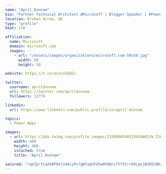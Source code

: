 ```yaml
---
name: "April Dunnam"
bio: "Partner Technical Architect @Microsoft | Blogger-Speaker | #PowerApps, #PowerAutomate, #Office365, #SharePoint | #WIT | #Karaoke Queen"
location: Broken Arrow, OK
type: "profile"
heat: 118

affiliation:
  name: Microsoft
  domain: microsoft.com
  images:
    - url: "/assets/images/organizations/microsoft.com-50x50.jpg"
      width: 50
      height: 50

website: https://t.co/enJuiGEQZc

twitter:
  username: aprildunnam
  url: https://twitter.com/aprildunnam
  followers: 12770

linkedin:
  url: https://www.linkedin.com/public-profile/in/april-dunnam

topics:
  - Power Apps

images:
  - url: https://pbs.twimg.com/profile_images/1326986540329918465/W_IJ6Ih2_400x400.jpg
    width: 400
    height: 400
    isCached: true
    title: "April Dunnam"

secured: "rqm7prtCq498P667z44LyPv7gW7aghFd5wHh8NccfYf5trr69LqejBnMICWD/0JlqiHYYQAEQDsRziOifCY6jfUVa6r4mt6Oi+gzqye83yeSWdBTbYDIrqHG3NBUW9zPlr8BXPmqfbYU85nZnNshGzoVbpcWlAXPNty3+aEkXNxz/RgrAOUsXUcgFVEUDncqoUE8Odh3VfCB4qRDl0YfASUguX4IRt9mg8kwU3bXgMZ1cIcE92uUFt67FRRS9J4/nVwfW2fVpnGv2K6iABTrPxbyYMOz21xb+slqDJpY8Yj//HC5RaiWzVoAJeK2NzYhAmw7YWCui86AqvRNMIxO6Dg/4vniPmFIKDLyHMWQUj58Vthq3T4XF7BEPjOZPTqBlELVulWKg9e+sIzXr/1RIY+r9lQCt+nJ99LbGQwwink=;RYvAvR3Tobrisr6ncHg4CQ=="
---
```


